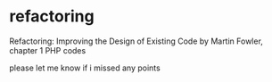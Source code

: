 # refactoring
Refactoring: Improving the Design of Existing Code by Martin Fowler, chapter 1 PHP codes

please let me know if i missed any points
